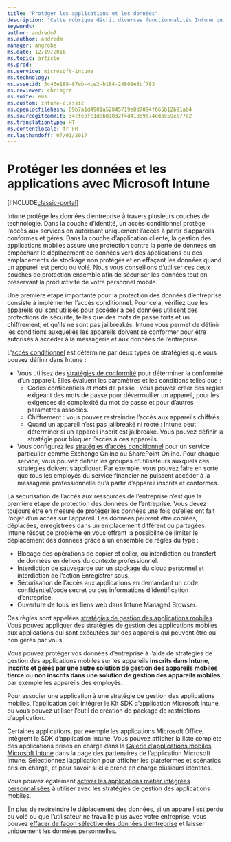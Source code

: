 ```yaml
---
title: "Protéger les applications et les données"
description: "Cette rubrique décrit diverses fonctionnalités Intune qui sont disponibles pour vous aider à protéger vos données et applications d’entreprise."
keywords: 
author: andredm7
ms.author: andredm
manager: angrobe
ms.date: 12/19/2016
ms.topic: article
ms.prod: 
ms.service: microsoft-intune
ms.technology: 
ms.assetid: 5c46e188-87eb-4ce2-b184-24809e8bf783
ms.reviewer: chrisgre
ms.suite: ems
ms.custom: intune-classic
ms.openlocfilehash: 09b7a1d4901a52845719e8d7094f665b12b91ab4
ms.sourcegitcommit: 34cfebfc1d8b81032f4d41869d74dda559e677e2
ms.translationtype: HT
ms.contentlocale: fr-FR
ms.lasthandoff: 07/01/2017
---
```

# <a name="protect-apps-and-data-with-microsoft-intune"></a>Protéger les données et les applications avec Microsoft Intune

[!INCLUDE[classic-portal](../includes/classic-portal.md)]

Intune protège les données d’entreprise à travers plusieurs couches de technologie. Dans la couche d’identité, un accès conditionnel protège l’accès aux services en autorisant uniquement l’accès à partir d’appareils conformes et gérés. Dans la couche d’application cliente, la gestion des applications mobiles assure une protection contre la perte de données en empêchant le déplacement de données vers des applications ou des emplacements de stockage non protégés et en effaçant les données quand un appareil est perdu ou volé. Nous vous conseillons d’utiliser ces deux couches de protection ensemble afin de sécuriser les données tout en préservant la productivité de votre personnel mobile.

Une première étape importante pour la protection des données d’entreprise consiste à implémenter l’accès conditionnel. Pour cela, vérifiez que les appareils qui sont utilisés pour accéder à ces données utilisent des protections de sécurité, telles que des mots de passe forts et un chiffrement, et qu’ils ne sont pas jailbreakés. Intune vous permet de définir les conditions auxquelles les appareils doivent se conformer pour être autorisés à accéder à la messagerie et aux données de l’entreprise.

L’[accès conditionnel](restrict-access-to-email-and-o365-services-with-microsoft-intune.md) est déterminé par deux types de stratégies que vous pouvez définir dans Intune :
- Vous utilisez des [stratégies de conformité](introduction-to-device-compliance-policies-in-microsoft-intune.md) pour déterminer la conformité d’un appareil. Elles évaluent les paramètres et les conditions telles que :
  - Codes confidentiels et mots de passe : vous pouvez créer des règles exigeant des mots de passe pour déverrouiller un appareil, pour les exigences de complexité du mot de passe et pour d’autres paramètres associés.
  - Chiffrement : vous pouvez restreindre l’accès aux appareils chiffrés.
  - Quand un appareil n’est pas jailbreaké ni rooté : Intune peut déterminer si un appareil inscrit est jailbreaké. Vous pouvez définir la stratégie pour bloquer l’accès à ces appareils.
- Vous configurez les [stratégies d’accès conditionnel](restrict-access-to-email-and-o365-services-with-microsoft-intune.md) pour un service particulier comme Exchange Online ou SharePoint Online. Pour chaque service, vous pouvez définir les groupes d’utilisateurs auxquels ces stratégies doivent s’appliquer. Par exemple, vous pouvez faire en sorte que tous les employés du service financier ne puissent accéder à la messagerie professionnelle qu’à partir d’appareil inscrits et conformes.

La sécurisation de l’accès aux ressources de l’entreprise n’est que la première étape de protection des données de l’entreprise. Vous devez toujours être en mesure de protéger les données une fois qu’elles ont fait l’objet d’un accès sur l’appareil. Les données peuvent être copiées, déplacées, enregistrées dans un emplacement différent ou partagées. Intune résout ce problème en vous offrant la possibilité de limiter le déplacement des données grâce à un ensemble de règles du type :
- Blocage des opérations de copier et coller, ou interdiction du transfert de données en dehors du contexte professionnel.
- Interdiction de sauvegarde sur un stockage du cloud personnel et interdiction de l’action Enregistrer sous.
- Sécurisation de l’accès aux applications en demandant un code confidentiel/code secret ou des informations d’identification d’entreprise.
- Ouverture de tous les liens web dans Intune Managed Browser.

Ces règles sont appelées [stratégies de gestion des applications mobiles](protect-app-data-using-mobile-app-management-policies-with-microsoft-intune.md). Vous pouvez appliquer des stratégies de gestion des applications mobiles aux applications qui sont exécutées sur des appareils qui peuvent être ou non gérés par vous.  

Vous pouvez protéger vos données d’entreprise à l’aide de stratégies de gestion des applications mobiles sur les appareils **inscrits dans Intune**, **inscrits et gérés par une autre solution de gestion des appareils mobiles tierce** ou **non inscrits dans une solution de gestion des appareils mobiles**, par exemple les appareils des employés.

Pour associer une application à une stratégie de gestion des applications mobiles, l’application doit intégrer le Kit SDK d’application Microsoft Intune, ou vous pouvez utiliser l’outil de création de package de restrictions d’application.

Certaines applications, par exemple les applications Microsoft Office, intègrent le SDK d’application Intune. Vous pouvez afficher la liste complète des applications prises en charge dans la [Galerie d’applications mobiles Microsoft Intune](https://www.microsoft.com/cloud-platform/microsoft-intune-apps) dans la page des partenaires de l’application Microsoft Intune. Sélectionnez l’application pour afficher les plateformes et scénarios pris en charge, et pour savoir si elle prend en charge plusieurs identités.

Vous pouvez également [activer les applications métier intégrées personnalisées](/intune/apps-prepare-mobile-application-management) à utiliser avec les stratégies de gestion des applications mobiles.

En plus de restreindre le déplacement des données, si un appareil est perdu ou volé ou que l’utilisateur ne travaille plus avec votre entreprise, vous pouvez [effacer de façon sélective des données d’entreprise](wipe-managed-company-app-data-with-microsoft-intune.md) et laisser uniquement les données personnelles.
